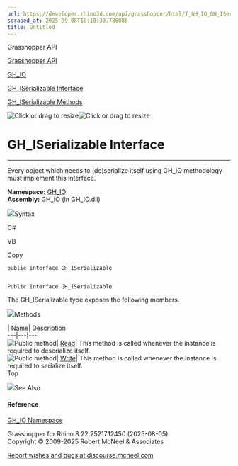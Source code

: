 ```yaml
---
url: https://developer.rhino3d.com/api/grasshopper/html/T_GH_IO_GH_ISerializable.htm
scraped_at: 2025-09-08T16:10:33.786086
title: Untitled
---
```


Grasshopper API

[Grasshopper API](../html/723c01da-9986-4db2-8f53-6f3a7494df75.htm
"Grasshopper API")

[GH_IO](../html/N_GH_IO.htm "GH_IO")

[GH_ISerializable Interface](../html/T_GH_IO_GH_ISerializable.htm
"GH_ISerializable Interface")

[GH_ISerializable Methods](../html/Methods_T_GH_IO_GH_ISerializable.htm
"GH_ISerializable Methods")

![Click or drag to resize](../icons/TocOpen.gif)![Click or drag to
resize](../icons/TocClose.gif)

# GH_ISerializable Interface  
  
---  
  
Every object which needs to (de)serialize itself using GH_IO methodology must
implement this interface.

**Namespace:** [GH_IO](N_GH_IO.htm)  
**Assembly:** GH_IO (in GH_IO.dll)

![](../icons/SectionExpanded.png)Syntax

C#

VB

Copy

    
    
    public interface GH_ISerializable
    
    
    Public Interface GH_ISerializable

The GH_ISerializable type exposes the following members.

![](../icons/SectionExpanded.png)Methods

| Name| Description  
---|---|---  
![Public method](../icons/pubmethod.gif)|
[Read](M_GH_IO_GH_ISerializable_Read.htm)|  This method is called whenever the
instance is required to deserialize itself.  
![Public method](../icons/pubmethod.gif)|
[Write](M_GH_IO_GH_ISerializable_Write.htm)|  This method is called whenever
the instance is required to serialize itself.  
Top

![](../icons/SectionExpanded.png)See Also

#### Reference

[GH_IO Namespace](N_GH_IO.htm)

Grasshopper for Rhino 8.22.25217.12450 (2025-08-05)  
Copyright © 2009-2025 Robert McNeel & Associates

[Report wishes and bugs at
discourse.mcneel.com](https://discourse.mcneel.com/c/grasshopper)

